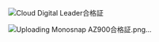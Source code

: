 
![Cloud Digital Leader合格証](https://github.com/tmoritoki0227/exam_certificate/assets/20149115/7788d4fa-0eeb-44f7-960c-d64f6f5f61f1)


![Uploading Monosnap AZ900合格証.png…]()
